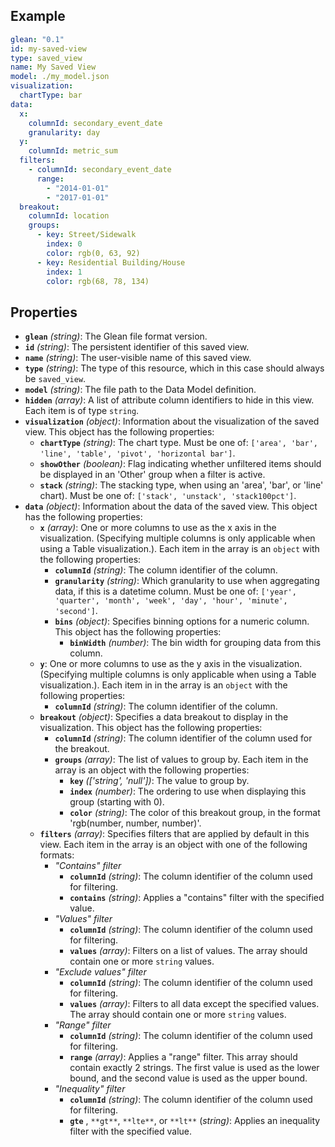 ## Example
  ```yaml
  glean: "0.1"
  id: my-saved-view
  type: saved_view
  name: My Saved View
  model: ./my_model.json
  visualization:
    chartType: bar
  data:
    x:
      columnId: secondary_event_date
      granularity: day
    y:
      columnId: metric_sum
    filters:
      - columnId: secondary_event_date
        range:
          - "2014-01-01"
          - "2017-01-01"
    breakout:
      columnId: location
      groups:
        - key: Street/Sidewalk
          index: 0
          color: rgb(0, 63, 92)
        - key: Residential Building/House
          index: 1
          color: rgb(68, 78, 134)
  ```

## Properties
  - **`glean`** *(string)*: The Glean file format version.
  - **`id`** *(string)*: The persistent identifier of this saved view.
  - **`name`** *(string)*: The user-visible name of this saved view.
  - **`type`** *(string)*: The type of this resource, which in this case should always be `saved_view`.
  - **`model`** *(string)*: The file path to the Data Model definition.
  - **`hidden`** *(array)*: A list of attribute column identifiers to hide in this view. Each item is of type `string`.
  - **`visualization`** *(object)*: Information about the visualization of the saved view. This object has the following properties:
    - **`chartType`** *(string)*: The chart type. Must be one of: `['area', 'bar', 'line', 'table', 'pivot', 'horizontal bar']`.
    - **`showOther`** *(boolean)*: Flag indicating whether unfiltered items should be displayed in an 'Other' group when a filter is active.
    - **`stack`** *(string)*: The stacking type, when using an 'area', 'bar', or 'line' chart). Must be one of: `['stack', 'unstack', 'stack100pct']`.
  - **`data`** *(object)*: Information about the data of the saved view. This object has the following properties:
    - **`x`** *(array)*: One or more columns to use as the x axis in the visualization. (Specifying multiple columns is only applicable when using a Table visualization.). Each item in the array is an `object` with the following properties:
      - **`columnId`** *(string)*: The column identifier of the column.
      - **`granularity`** *(string)*: Which granularity to use when aggregating data, if this is a datetime column. Must be one of: `['year', 'quarter', 'month', 'week', 'day', 'hour', 'minute', 'second']`.
      - **`bins`** *(object)*: Specifies binning options for a numeric column. This object has the following properties:
        - **`binWidth`** *(number)*: The bin width for grouping data from this column.
    - **`y`**: One or more columns to use as the y axis in the visualization. (Specifying multiple columns is only applicable when using a Table visualization.). Each item in in the array is an `object` with the following properties:
      - **`columnId`** *(string)*: The column identifier of the column.
    - **`breakout`** *(object)*: Specifies a data breakout to display in the visualization. This object has the following properties:
      - **`columnId`** *(string)*: The column identifier of the column used for the breakout.
      - **`groups`** *(array)*: The list of values to group by. Each item in the array is an object with the following properties:
        - **`key`** *(['string', 'null'])*: The value to group by.
        - **`index`** *(number)*: The ordering to use when displaying this group (starting with 0).
        - **`color`** *(string)*: The color of this breakout group, in the format 'rgb(number, number, number)'.
    - **`filters`** *(array)*: Specifies filters that are applied by default in this view. Each item in the array is an object with one of the following formats:
      - _"Contains" filter_
        - **`columnId`** *(string)*: The column identifier of the column used for filtering.
        - **`contains`** *(string)*: Applies a "contains" filter with the specified value.
      - _"Values" filter_
        - **`columnId`** *(string)*: The column identifier of the column used for filtering.
        - **`values`** *(array)*: Filters on a list of values. The array should contain one or more `string` values.
      - _"Exclude values" filter_
        - **`columnId`** *(string)*: The column identifier of the column used for filtering.
        - **`values`** *(array)*: Filters to all data except the specified values. The array should contain one or more `string` values.
      - _"Range" filter_
        - **`columnId`** *(string)*: The column identifier of the column used for filtering.
        - **`range`** *(array)*: Applies a "range" filter. This array should contain exactly 2 strings. The first value is used as the lower bound, and the second value is used as the upper bound.
      - _"Inequality" filter_
        - **`columnId`** *(string)*: The column identifier of the column used for filtering.
        - **`gte`** , `**gt**`, `**lte**`, or `**lt**` (_string)_: Applies an inequality filter with the specified value.
